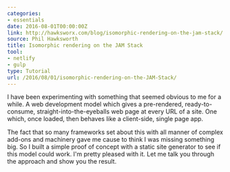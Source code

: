 ```yaml
---
categories:
- essentials
date: 2016-08-01T00:00:00Z
link: http://hawksworx.com/blog/isomorphic-rendering-on-the-jam-stack/
source: Phil Hawksworth
title: Isomorphic rendering on the JAM Stack
tool:
- netlify
- gulp
type: Tutorial
url: /2016/08/01/isomorphic-rendering-on-the-JAM-Stack/
---
```


I have been experimenting with something that seemed obvious to me for a while. A web development model which gives a pre-rendered, ready-to-consume, straight-into-the-eyeballs web page at every URL of a site. One which, once loaded, then behaves like a client-side, single page app.

The fact that so many frameworks set about this with all manner of complex add-ons and machinery gave me cause to think I was missing something big. So I built a simple proof of concept with a static site generator to see if this model could work. I'm pretty pleased with it. Let me talk you through the approach and show you the result.





